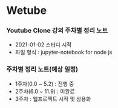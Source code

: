 # Wetube

### Youtube Clone 강의 주차별 정리 노트
- 2021-01-02 스터디 시작
- 파일 형식 : jupyter-notebook for node js

### 주차별 정리 노트(예상 일정)
- 1주차(0.0 ~ 5.2) : 진행 중
- 2주차(6.0 ~ 11.9) : 미완료
- 3주차 : 웹프로젝트 시작 및 상용화
